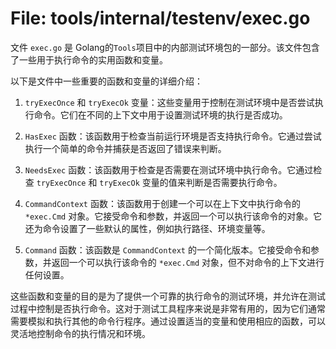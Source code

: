 # File: tools/internal/testenv/exec.go

文件 `exec.go` 是 Golang的`Tools`项目中的内部测试环境包的一部分。该文件包含了一些用于执行命令的实用函数和变量。

以下是文件中一些重要的函数和变量的详细介绍：

1. `tryExecOnce` 和 `tryExecOk` 变量：这些变量用于控制在测试环境中是否尝试执行命令。它们在不同的上下文中用于设置测试环境的执行是否成功。

2. `HasExec` 函数：该函数用于检查当前运行环境是否支持执行命令。它通过尝试执行一个简单的命令并捕获是否返回了错误来判断。

3. `NeedsExec` 函数：该函数用于检查是否需要在测试环境中执行命令。它通过检查 `tryExecOnce` 和 `tryExecOk` 变量的值来判断是否需要执行命令。

4. `CommandContext` 函数：该函数用于创建一个可以在上下文中执行命令的 `*exec.Cmd` 对象。它接受命令和参数，并返回一个可以执行该命令的对象。它还为命令设置了一些默认的属性，例如执行路径、环境变量等。

5. `Command` 函数：该函数是 `CommandContext` 的一个简化版本。它接受命令和参数，并返回一个可以执行该命令的 `*exec.Cmd` 对象，但不对命令的上下文进行任何设置。

这些函数和变量的目的是为了提供一个可靠的执行命令的测试环境，并允许在测试过程中控制是否执行命令。这对于测试工具程序来说是非常有用的，因为它们通常需要模拟和执行其他的命令行程序。通过设置适当的变量和使用相应的函数，可以灵活地控制命令的执行情况和环境。

